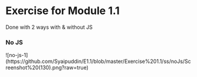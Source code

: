 
<h1>Exercise for Module 1.1</h1>

Done with 2 ways with & without JS

<h3>No JS</h3>
![no-js-1] (https://github.com/Syaipuddin/E1.1/blob/master/Exercise%201.1/ss/noJs/Screenshot%20(130).png?raw=true)
